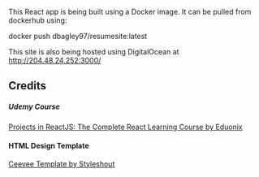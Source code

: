 This React app is being built using a Docker image. 
It can be pulled from dockerhub using:

docker push dbagley97/resumesite:latest

This site is also being hosted using DigitalOcean at http://204.48.24.252:3000/

## Credits
##### Udemy Course
<a href="https://www.udemy.com/projects-in-reactjs-the-complete-react-learning-course/learn/v4/overview">Projects in ReactJS: The Complete React Learning Course by Eduonix</a>

#### HTML Design Template
<a href="https://www.styleshout.com/free-templates/ceevee/">Ceevee Template by Styleshout</a>

